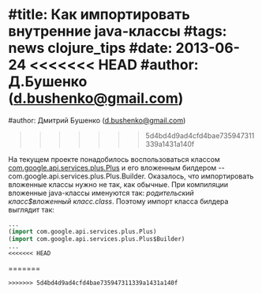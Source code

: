 #title: Как импортировать внутренние java-классы
#tags: news clojure_tips
#date: 2013-06-24
<<<<<<< HEAD
#author: Д.Бушенко (d.bushenko@gmail.com)
=======
#author: Дмитрий Бушенко (d.bushenko@gmail.com)
>>>>>>> 5d4bd4d9ad4cfd4bae735947311339a1431a140f

На текущем проекте понадобилось воспользоваться классом [com.google.api.services.plus.Plus](http://javadoc.google-api-java-client.googlecode.com/hg/apis/plus/v1/com/google/api/services/plus/Plus.html) и его вложенным билдером -- com.google.api.services.plus.Plus.Builder. Оказалось, что импортировать вложенные классы нужно не так, как обычные. При компиляции вложенные java-классы именуются так: _родительский класс$вложенный класс.class_. Поэтому импорт класса билдера выглядит так:

```clojure
...
(import com.google.api.services.plus.Plus)
(import com.google.api.services.plus.Plus$Builder)
...
<<<<<<< HEAD
```
=======
```
>>>>>>> 5d4bd4d9ad4cfd4bae735947311339a1431a140f
